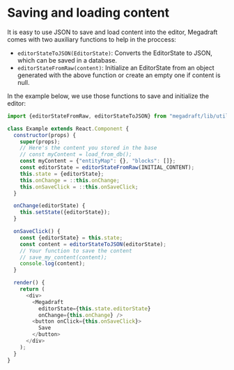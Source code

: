 # Saving and loading content

It is easy to use JSON to save and load content into the editor, Megadraft
comes with two auxiliary functions to help in the proccess:

- `editorStateToJSON(EditorState)`: Converts the EditorState to JSON, which
can be saved in a database.
- `editorStateFromRaw(content)`: Initialize an EditorState from an object
generated with the above function or create an empty one if content is null.

In the example below, we use those functions to save and initialize the editor:

```js
import {editorStateFromRaw, editorStateToJSON} from "megadraft/lib/utils";

class Example extends React.Component {
  constructor(props) {
    super(props);
    // Here's the content you stored in the base
    // const myContent = load_from_db();
    const myContent = {"entityMap": {}, "blocks": []};
    const editorState = editorStateFromRaw(INITIAL_CONTENT);
    this.state = {editorState};
    this.onChange = ::this.onChange;
    this.onSaveClick = ::this.onSaveClick;
  }

  onChange(editorState) {
    this.setState({editorState});
  }

  onSaveClick() {
    const {editorState} = this.state;
    const content = editorStateToJSON(editorState);
    // Your function to save the content
    // save_my_content(content);
    console.log(content);
  }

  render() {
    return (
      <div>
        <Megadraft
          editorState={this.state.editorState}
          onChange={this.onChange} />
        <button onClick={this.onSaveClick}>
          Save
        </button>
      </div>
    );
  }
}

```

